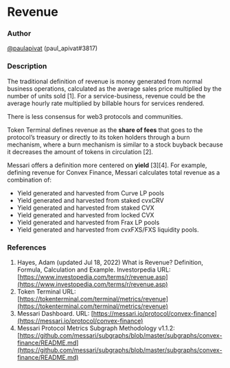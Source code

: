 # Revenue

### Author

[@paulapivat](https://twitter.com/paulapivat) (paul\_apivat#3817)&#x20;

### Description

The traditional definition of revenue is money generated from normal business operations, calculated as the average sales price multiplied by the number of units sold \[1]. For a service-business, revenue could be the average hourly rate multiplied by billable hours for services rendered.&#x20;

There is less consensus for web3 protocols and communities.&#x20;

Token Terminal defines revenue as the **share of fees** that goes to the protocol’s treasury or directly to its token holders through a burn mechanism, where a burn mechanism is similar to a stock buyback because it decreases the amount of tokens in circulation \[2].

Messari offers a definition more centered on **yield** \[3]\[4]. For example, defining revenue for Convex Finance, Messari calculates total revenue as a combination of:

* Yield generated and harvested from Curve LP pools
* Yield generated and harvested from staked cvxCRV&#x20;
* Yield generated and harvested from staked CVX
* Yield generated and harvested from locked CVX
* Yield generated and harvested from Frax LP pools
* Yield generated and harvested from cvxFXS/FXS liquidity pools.

### References

1. Hayes, Adam (updated Jul 18, 2022) What is Revenue? Definition, Formula, Calculation and Example. Investorpedia URL: [https://www.investopedia.com/terms/r/revenue.asp](https://www.investopedia.com/terms/r/revenue.asp)
2. Token Terminal URL: [https://tokenterminal.com/terminal/metrics/revenue](https://tokenterminal.com/terminal/metrics/revenue)
3. Messari Dashboard. URL: [https://messari.io/protocol/convex-finance](https://messari.io/protocol/convex-finance)
4. Messari Protocol Metrics Subgraph Methodology v1.1.2: [https://github.com/messari/subgraphs/blob/master/subgraphs/convex-finance/README.md](https://github.com/messari/subgraphs/blob/master/subgraphs/convex-finance/README.md)

